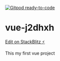 [![Gitpod ready-to-code](https://img.shields.io/badge/Gitpod-ready--to--code-blue?logo=gitpod)](https://gitpod.io/#https://github.com/cdjohnson97/vue-j2dhxh)

# vue-j2dhxh

[Edit on StackBlitz ⚡️](https://stackblitz.com/edit/vue-j2dhxh)

This my first vue project